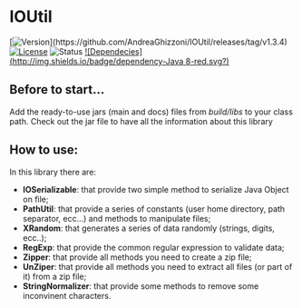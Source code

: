 # IOUtil
[![Version](http://img.shields.io/badge/version-1.3.4-blue.svg?)](https://github.com/AndreaGhizzoni/IOUtil/releases/tag/v1.3.4) [![License](http://img.shields.io/badge/license-MIT-blue.svg)](http://opensource.org/licenses/MIT) ![Status](http://img.shields.io/badge/build-STABLE-green.svg) 
[![Dependecies](http://img.shields.io/badge/dependency-Java 8-red.svg?)](http://www.oracle.com/technetwork/java/javase/downloads/jre8-downloads-2133155.html)

## Before to start...
Add the ready-to-use jars (main and docs) files from *build/libs* to your class path. Check out the jar file to have all the information about this library

## How to use:
In this library there are:

+   **IOSerializable**: that provide two simple method to serialize Java Object on file;
+   **PathUtil**: that provide a series of constants (user home directory, path separator, ecc...) and methods to manipulate files;
+   **XRandom**: that generates a series of data randomly (strings, digits, ecc..);
+   **RegExp**: that provide the common regular expression to validate data;
+   **Zipper**: that provide all methods you need to create a zip file;
+   **UnZiper**: that provide all methods you need to extract all files (or part of it) from a zip file;
+   **StringNormalizer**: that provide some methods to remove some inconvinent characters. 
